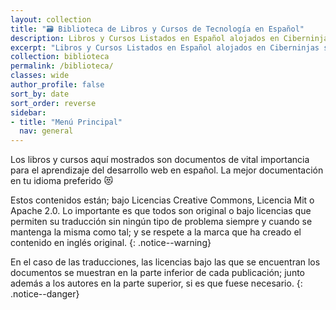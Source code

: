```yaml
---
layout: collection
title: "🗃 Biblioteca de Libros y Cursos de Tecnología en Español"
description: Libros y Cursos Listados en Español alojados en Ciberninjas sobre tecnología, de Programación, Software y Otros Contenidos Tecnológicos
excerpt: "Libros y Cursos Listados en Español alojados en Ciberninjas sobre tecnología, de Programación, Software y Otros Contenidos Tecnológicos"
collection: biblioteca
permalink: /biblioteca/
classes: wide
author_profile: false
sort_by: date
sort_order: reverse
sidebar:
- title: "Menú Principal"
  nav: general
---
```


Los libros y cursos aquí mostrados son documentos de vital importancia para el aprendizaje del desarrollo web en español. La mejor documentación en tu idioma preferido 😻

Estos contenidos están; bajo Licencias Creative Commons, Licencia Mit o Apache 2.0. Lo importante es que todos son original o bajo licencias que permiten su traducción sin ningún tipo de problema siempre y cuando se mantenga la misma como tal; y se respete a la marca que ha creado el contenido en inglés original.
{: .notice--warning}

En el caso de las traducciones, las licencias bajo las que se encuentran los documentos se muestran en la parte inferior de cada publicación; junto además a los autores en la parte superior, si es que fuese necesario.
{: .notice--danger}